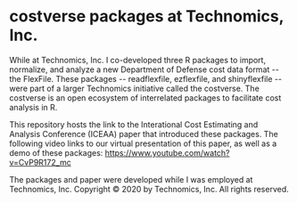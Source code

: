 # costverse packages at Technomics, Inc.

While at Technomics, Inc. I co-developed three R packages to import, normalize, and analyze a new Department of Defense cost data format -- the FlexFile. These packages -- readflexfile, ezflexfile, and shinyflexfile -- were part of a larger Technomics initiative called the costverse. The costverse is an open ecosystem of interrelated packages to facilitate cost analysis in R.

This repository hosts the link to the Interational Cost Estimating and Analysis Conference (ICEAA) paper that introduced these packages. The following video links to our virtual presentation of this paper, as well as a demo of these packages: https://www.youtube.com/watch?v=CvP9R172_mc

The packages and paper were developed while I was employed at Technomics, Inc. Copyright © 2020 by Technomics, Inc. All rights reserved.
